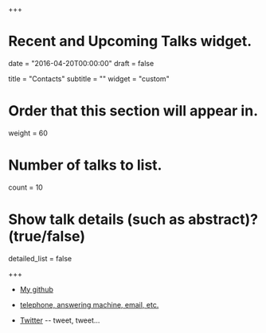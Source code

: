 +++
# Recent and Upcoming Talks widget.

date = "2016-04-20T00:00:00"
draft = false

title = "Contacts"
subtitle = ""
widget = "custom"

# Order that this section will appear in.
weight = 60

# Number of talks to list.
count = 10

# Show talk details (such as abstract)? (true/false)
detailed_list = false

+++
<ul class="ul-edu fa-ul">
  
 <li>
    <span class="fa-li fa fa-github"></span>
      <div class="description">
        <p class="course"><a href="https://github.com/jasoncmitchell">My github</a></p>
      </div>
  </li>
  
 <li>
    <span class="fa-li fa fa-phone"></span>
      <div class="description">
        <p class="course"><a href="https://library.lmu.edu/staffdirectory/#M">telephone, answering machine, email, etc.</a></p>
      </div>
  </li>
  
  <li>
    <span class="fa-li fa fa-twitter"></span>
      <div class="description">
        <p class="course"><a href="http://twitter.com/comparetheo">Twitter</a> -- tweet, tweet...</p>
      </div>
  </li>


